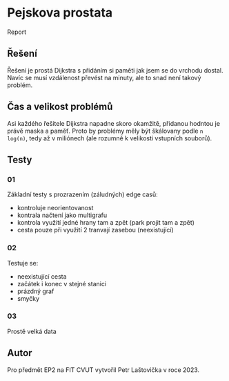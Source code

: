 # Pejskova prostata
Report

## Řešení
Řešení je prostá Dijkstra s přidáním si paměti jak jsem se do vrchodu dostal.
Navíc se musí vzdálenost převést na minuty, ale to snad není takový problém.

## Čas a velikost problémů
Asi každého řešitele Dijkstra napadne skoro okamžitě,
přidanou hodntou je právě maska a paměť.
Proto by problémy měly být škálovany podle `n log(n)`,
tedy až v miliónech (ale rozumně k velikosti vstupních souborů).

## Testy
### 01
Základní testy s prozrazením (záludných) edge casů:
- kontroluje neorientovanost
- kontrala načtení jako multigrafu
- kontrola využití jedné hrany tam a zpět (park projit tam a zpět)
- cesta pouze při využití 2 tranvají zasebou (neexistující)

### 02
Testuje se:
- neexistující cesta
- začátek i konec v stejné stanici
- prázdný graf
- smyčky

### 03
Prostě velká data

## Autor
Pro předmět EP2 na FIT CVUT vytvořil Petr Laštovička v roce 2023.

